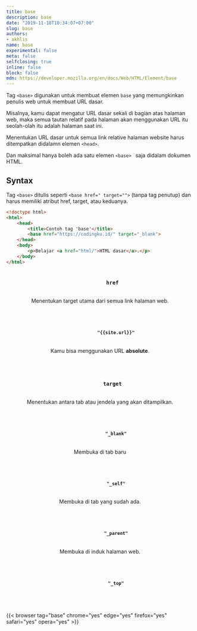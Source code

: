 ```yaml
---
title: base
description: base
date: "2019-11-18T10:34:07+07:00"
slug: base
authors:
- akhlis
name: base
experimental: false
meta: false
selfclosing: true
inline: false
block: false
mdn: https://developer.mozilla.org/en/docs/Web/HTML/Element/base
---
```


Tag `<base>` digunakan untuk membuat elemen `base` yang memungkinkan penulis web untuk membuat URL dasar.

Misalnya, kamu dapat mengatur URL dasar sekali di bagian atas halaman web, maka semua tautan relatif pada halaman akan menggunakan URL itu seolah-olah itu adalah halaman saat ini.

Menentukan URL dasar untuk semua link relative halaman website harus ditempatkan didalamn elemen `<head>`.

Dan maksimal hanya boleh ada satu elemen `<base> ` saja didalam dokumen HTML.

## Syntax

Tag `<base>` ditulis seperti `<base href=" target="">` (tanpa tag penutup) dan harus memiliki atribut href, target, atau keduanya.

```html
<!doctype html>
<html>
	<head>
		<title>Contoh tag 'base'</title>
		<base href="https://codingku.id/" target="_blank">
	</head>
	<body>
		<p>Belajar <a href="html/">HTML dasar</a>.</p>
	</body>
</html>
```

<article id="base-href" class="attribute">
  <header class="attribute__header">
    <h3 class="attribute__name">
      <code class="tag" data-tooltip="Click to copy" data-clipboard-text="href">
        href
      </code>
    </h3>
    <div class="attribute__description">
      <p>Menentukan target utama dari semua link halaman web.</p>
    </div>
  </header>
  <div class="attribute__values">
    <article id="base-href-siteurl" class="value">
      <header class="value__header">
        <h4 class="value__name">
          <code class="tag" data-tooltip="Click to copy href=&quot;{{site.url}}&quot;"
            data-clipboard-text="href=&quot;{{site.url}}&quot;">
            "{{site.url}}"
          </code>
        </h4>
        <div class="value__description">
          <p>Kamu bisa menggunakan URL <strong>absolute</strong>.</p>
        </div>
      </header>
      <aside class="value__preview">
        <div class="value__output">
          <base href="{{site.url}}">
          </base>
        </div>
      </aside>
    </article>
  </div>
</article>
<article id="base-target" class="attribute">
  <header class="attribute__header">
    <h3 class="attribute__name">
      <code class="tag" data-tooltip="Click to copy" data-clipboard-text="target">
        target
      </code>
    </h3>
    <div class="attribute__description">
      <p>Menentukan antara tab atau jendela yang akan ditampilkan.</p>
    </div>
  </header>
  <div class="attribute__values">
    <article id="base-target-_blank" class="value">
      <header class="value__header">
        <h4 class="value__name">
          <code class="tag" data-tooltip="Click to copy target=&quot;_blank&quot;"
            data-clipboard-text="target=&quot;_blank&quot;">
            "_blank"
          </code>
        </h4>
        <div class="value__description">
          <p>Membuka di tab baru</p>
        </div>
      </header>
      <aside class="value__preview">
        <div class="value__output">
          <base href="{{site.url}}" target="_blank">
          </base>
        </div>
      </aside>
    </article>
    <article id="base-target-_self" class="value">
      <header class="value__header">
        <h4 class="value__name">
          <code class="tag" data-tooltip="Click to copy target=&quot;_self&quot;"
            data-clipboard-text="target=&quot;_self&quot;">
            "_self"
          </code>
        </h4>
        <div class="value__description">
          <p>Membuka di tab yang sudah ada.</p>
        </div>
      </header>
      <aside class="value__preview">
        <div class="value__output">
          <base href="{{site.url}}" target="_self">
          </base>
        </div>
      </aside>
    </article>
    <article id="base-target-_parent" class="value">
      <header class="value__header">
        <h4 class="value__name">
          <code class="tag" data-tooltip="Click to copy target=&quot;_parent&quot;"
            data-clipboard-text="target=&quot;_parent&quot;">
            "_parent"
          </code>
        </h4>
        <div class="value__description">
          <p>Membuka di induk halaman web.</p>
        </div>
      </header>
      <aside class="value__preview">
        <div class="value__output">
          <base href="{{site.url}}" target="_parent">
          </base>
        </div>
      </aside>
    </article>
    <article id="base-target-_top" class="value">
      <header class="value__header">
        <h4 class="value__name">
          <code class="tag" data-tooltip="Click to copy target=&quot;_top&quot;"
            data-clipboard-text="target=&quot;_top&quot;">
            "_top"
          </code>
        </h4>
      </header>
      <aside class="value__preview">
        <div class="value__output">
          <base href="{{site.url}}" target="_top">
          </base>
        </div>
      </aside>
    </article>
  </div>
</article>

{{< browser tag="base" chrome="yes" edge="yes" firefox="yes" safari="yes" opera="yes" >}}
